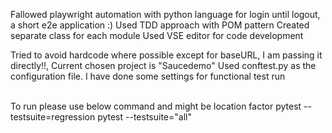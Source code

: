   Fallowed playwright automation with python language for login until logout, a short e2e application :)
  Used TDD approach with POM pattern
  Created separate class for each module
  Used VSE editor for code development
  
  Tried to avoid hardcode where possible except for baseURL, I am passing it directly!!, 
  Current chosen project is "Saucedemo"
  Used conftest.py as the configuration file. I have done some settings for functional test run                                           

  To run  please use below command and might be location factor
  pytest --testsuite=regression
  pytest --testsuite="all"
